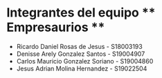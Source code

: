 # Integrantes del equipo ** Empresaurios ** 
 
* Ricardo Daniel Rosas de Jesus - S18003193   
* Denisse Arely Gonzalez Santos - S19004907 
* Carlos Mauricio Gonzalez Soriano - S19004860  
* Jesus Adrian Molina Hernandez - S19022504

